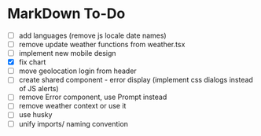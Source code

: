 # MarkDown To-Do

- [ ] add languages (remove js locale date names)
- [ ] remove update weather functions from weather.tsx
- [ ] implement new mobile design
- [x] fix chart
- [ ] move geolocation login from header
- [ ] create shared component - error display (implement css dialogs instead of JS alerts)
- [ ] remove Error component, use Prompt instead
- [ ] remove weather context or use it
- [ ] use husky
- [ ] unify imports/ naming convention
